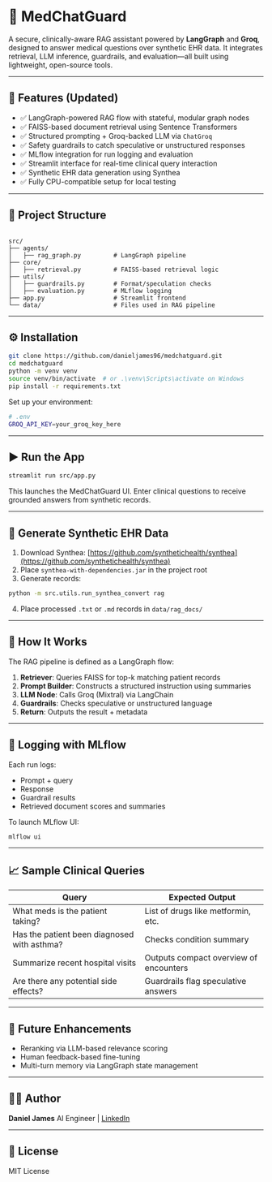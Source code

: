 # 🏥 MedChatGuard

A secure, clinically-aware RAG assistant powered by **LangGraph** and **Groq**, designed to answer medical questions over synthetic EHR data. It integrates retrieval, LLM inference, guardrails, and evaluation—all built using lightweight, open-source tools.

---

## 🚀 Features (Updated)

- ✅ LangGraph-powered RAG flow with stateful, modular graph nodes
- ✅ FAISS-based document retrieval using Sentence Transformers
- ✅ Structured prompting + Groq-backed LLM via `ChatGroq`
- ✅ Safety guardrails to catch speculative or unstructured responses
- ✅ MLflow integration for run logging and evaluation
- ✅ Streamlit interface for real-time clinical query interaction
- ✅ Synthetic EHR data generation using Synthea
- ✅ Fully CPU-compatible setup for local testing

---

## 📁 Project Structure

```

src/
├── agents/
│   ├── rag_graph.py         # LangGraph pipeline
├── core/
│   ├── retrieval.py         # FAISS-based retrieval logic
├── utils/
│   ├── guardrails.py        # Format/speculation checks
│   ├── evaluation.py        # MLflow logging
├── app.py                   # Streamlit frontend
└── data/                    # Files used in RAG pipeline

````

---

## ⚙️ Installation

```bash
git clone https://github.com/danieljames96/medchatguard.git
cd medchatguard
python -m venv venv
source venv/bin/activate  # or .\venv\Scripts\activate on Windows
pip install -r requirements.txt
````

Set up your environment:

```bash
# .env
GROQ_API_KEY=your_groq_key_here
```

---

## ▶️ Run the App

```bash
streamlit run src/app.py
```

This launches the MedChatGuard UI. Enter clinical questions to receive grounded answers from synthetic records.

---

## 🧬 Generate Synthetic EHR Data

1. Download Synthea: [https://github.com/synthetichealth/synthea](https://github.com/synthetichealth/synthea)
2. Place `synthea-with-dependencies.jar` in the project root
3. Generate records:

```bash
python -m src.utils.run_synthea_convert rag
```

4. Place processed `.txt` or `.md` records in `data/rag_docs/`

---

## 🧠 How It Works

The RAG pipeline is defined as a LangGraph flow:

1. **Retriever**: Queries FAISS for top-k matching patient records
2. **Prompt Builder**: Constructs a structured instruction using summaries
3. **LLM Node**: Calls Groq (Mixtral) via LangChain
4. **Guardrails**: Checks speculative or unstructured language
5. **Return**: Outputs the result + metadata

---

## 🧪 Logging with MLflow

Each run logs:

* Prompt + query
* Response
* Guardrail results
* Retrieved document scores and summaries

To launch MLflow UI:

```bash
mlflow ui
```

---

## 📈 Sample Clinical Queries

| Query                                       | Expected Output                        |
| ------------------------------------------- | -------------------------------------- |
| What meds is the patient taking?            | List of drugs like metformin, etc.     |
| Has the patient been diagnosed with asthma? | Checks condition summary               |
| Summarize recent hospital visits            | Outputs compact overview of encounters |
| Are there any potential side effects?       | Guardrails flag speculative answers    |

---

## 📌 Future Enhancements

* Reranking via LLM-based relevance scoring
* Human feedback-based fine-tuning
* Multi-turn memory via LangGraph state management

---

## 👨‍💻 Author

**Daniel James**
AI Engineer | [LinkedIn](https://www.linkedin.com/in/daniel-james-ai)

---

## 📜 License

MIT License